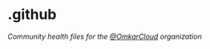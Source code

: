 # .github

*Community health files for the [@OmkarCloud](https://github.com/omkarcloud) organization*

